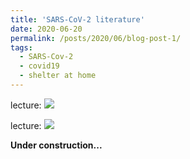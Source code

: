 ```yaml
---
title: 'SARS-CoV-2 literature'
date: 2020-06-20
permalink: /posts/2020/06/blog-post-1/
tags:
  - SARS-Cov-2
  - covid19
  - shelter at home
---
```



lecture:
![](/images/file-name.png)

lecture:
![](/images/file-name.png)

**Under construction...**
